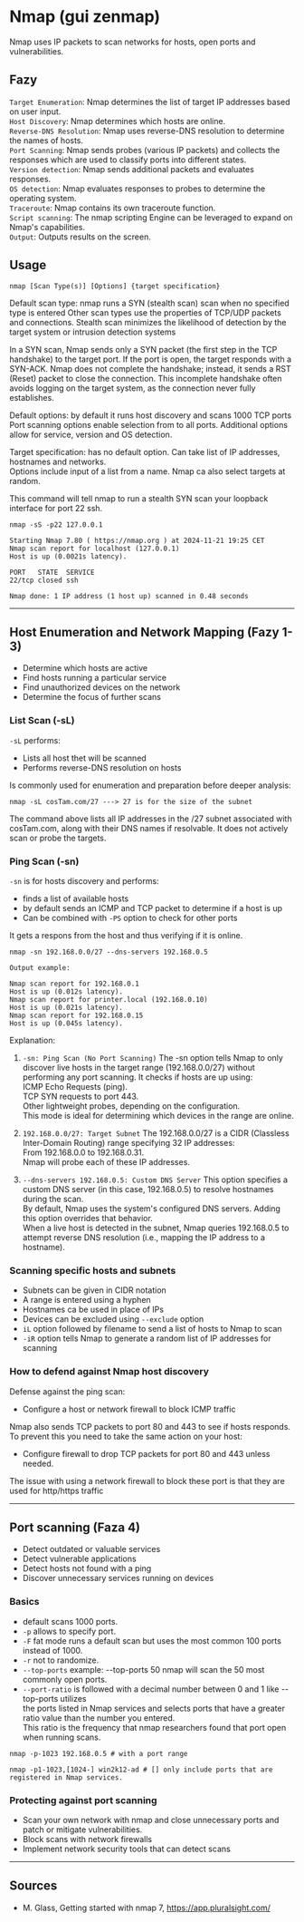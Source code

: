 # Nmap (gui zenmap)
Nmap uses IP packets to scan networks for hosts, open ports and vulnerabilities.  

## Fazy
`Target Enumeration`: Nmap determines the list of target IP addresses based on user input.  
`Host Discovery`: Nmap determines which hosts are online.  
`Reverse-DNS Resolution`: Nmap uses reverse-DNS resolution to determine the names of hosts.  
`Port Scanning`: Nmap sends probes (various IP packets) and collects the responses which are used to classify ports into different states.  
`Version detection`: Nmap sends additional packets and evaluates responses.  
`OS detection`: Nmap evaluates responses to probes to determine the operating system.  
`Traceroute`: Nmap contains its own traceroute function.  
`Script scanning`: The nmap scripting Engine can be leveraged to expand on Nmap's capabilities.  
`Output`: Outputs results on the screen.

## Usage 

`nmap [Scan Type(s)] [Options] {target specification}`

Default scan type: nmap runs a SYN (stealth scan) scan when no specified type is entered
Other scan types use the properties of TCP/UDP packets and connections.
Stealth scan minimizes the likelihood of detection by the target system or intrusion detection systems

In a SYN scan, Nmap sends only a SYN packet (the first step in the TCP handshake) to the target port.
If the port is open, the target responds with a SYN-ACK. Nmap does not complete the handshake; instead, it sends a RST (Reset) packet to close the connection. This incomplete handshake often avoids logging on the target system, as the connection never fully establishes.

Default options: by default it runs host discovery and scans 1000 TCP ports
Port scanning options enable selection from  to all ports.
Additional options allow for service, version and OS detection.

Target specification: has no default option. Can take list of IP addresses, hostnames and networks.  
Options include input of a list from a name.
Nmap ca also select targets at random.

This command will tell nmap to run a stealth SYN scan your loopback interface for port 22 ssh.
```
nmap -sS -p22 127.0.0.1

Starting Nmap 7.80 ( https://nmap.org ) at 2024-11-21 19:25 CET
Nmap scan report for localhost (127.0.0.1)
Host is up (0.0021s latency).

PORT   STATE  SERVICE
22/tcp closed ssh

Nmap done: 1 IP address (1 host up) scanned in 0.48 seconds
```
___
## Host Enumeration and Network Mapping (Fazy 1-3)
- Determine which hosts are active
- Find hosts running a particular service
- Find unauthorized devices on the network
- Determine the focus of further scans

### List Scan (-sL)
`-sL` performs: 
- Lists all host thet will be scanned
- Performs reverse-DNS resolution on hosts

Is commonly used for enumeration and preparation before deeper analysis:

```
nmap -sL cosTam.com/27 ---> 27 is for the size of the subnet
```
The command above lists all IP addresses in the /27 subnet associated with cosTam.com, along with their DNS names if resolvable. It does not actively scan or probe the targets.

### Ping Scan (-sn)
`-sn` is for hosts discovery and performs:
- finds a list of available hosts
- by default sends an ICMP and TCP packet to determine if a host is up
- Can be combined with `-PS` option to check for other ports

It gets a respons from the host and thus verifying if it is online.

```
nmap -sn 192.168.0.0/27 --dns-servers 192.168.0.5

Output example:

Nmap scan report for 192.168.0.1
Host is up (0.012s latency).
Nmap scan report for printer.local (192.168.0.10)
Host is up (0.021s latency).
Nmap scan report for 192.168.0.15
Host is up (0.045s latency).

```

Explanation:

1. `-sn: Ping Scan (No Port Scanning)`
The -sn option tells Nmap to only discover live hosts in the target range (192.168.0.0/27) without performing any port scanning.
It checks if hosts are up using:  
ICMP Echo Requests (ping).  
TCP SYN requests to port 443.  
Other lightweight probes, depending on the configuration.  
This mode is ideal for determining which devices in the range are online.  


2. `192.168.0.0/27: Target Subnet`
The 192.168.0.0/27 is a CIDR (Classless Inter-Domain Routing) range specifying 32 IP addresses:  
From 192.168.0.0 to 192.168.0.31.  
Nmap will probe each of these IP addresses.  


3. `--dns-servers 192.168.0.5: Custom DNS Server`
This option specifies a custom DNS server (in this case, 192.168.0.5) to resolve hostnames during the scan.  
By default, Nmap uses the system's configured DNS servers. Adding this option overrides that behavior.  
When a live host is detected in the subnet, Nmap queries 192.168.0.5 to attempt reverse DNS resolution (i.e., mapping the IP address to a hostname).
### Scanning specific hosts and subnets

- Subnets can be given in CIDR notation
- A range is entered using a hyphen
- Hostnames ca be used in place of IPs
- Devices can be excluded using `--exclude` option
- `iL` option followed by filename to send a list of hosts to Nmap to scan
- `-iR` option tells Nmap to generate a random list of IP addresses for scanning

### How to defend against Nmap host discovery

Defense against the ping scan:
- Configure a host or network firewall to block ICMP traffic

Nmap also sends TCP packets to port 80 and 443 to see if hosts responds.
To prevent this you need to take the same action on your host:

- Configure firewall to drop TCP packets for port 80 and 443 unless needed.

The issue with using a network firewall to block these port is that they are used for http/https traffic
___

## Port scanning (Faza 4)
- Detect outdated or valuable services
- Detect vulnerable applications
- Detect hosts not found with a ping
- Discover unnecessary services running on devices

### Basics
- default scans 1000 ports.
- `-p` allows to specify port.
- `-F` fat mode runs a default scan but uses the most common 100 ports instead of 1000.
- `-r` not to randomize.
- `--top-ports` example: --top-ports 50 nmap will scan the 50 most commonly open ports.
- `--port-ratio` is followed with a decimal number between 0 and 1 like --top-ports utilizes  
the ports listed in Nmap services and selects ports that have a greater ratio value than the number you entered.  
This ratio is the frequency that nmap researchers found that port open when running scans.

```
nmap -p-1023 192.168.0.5 # with a port range

nmap -p1-1023,[1024-] win2k12-ad # [] only include ports that are registered in Nmap services.

```
### Protecting against port scanning
- Scan your own network with nmap and close unnecessary ports and patch or mitigate vulnerabilities.
- Block scans with network firewalls
- Implement network security tools that can detect scans


___
## Sources
- M. Glass, Getting started with nmap 7, https://app.pluralsight.com/


